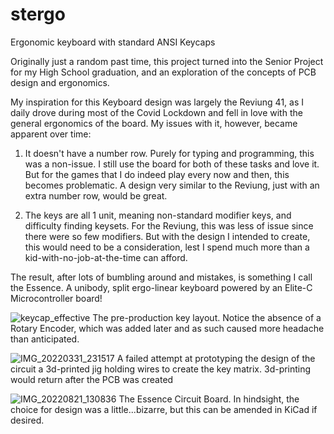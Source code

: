 # stergo
Ergonomic keyboard with standard ANSI Keycaps

Originally just a random past time, this project turned into the Senior Project for my High School graduation, and an exploration
of the concepts of PCB design and ergonomics.

My inspiration for this Keyboard design was largely the Reviung 41, as I daily drove during most of the Covid Lockdown and fell in
love with the general ergonomics of the board. My issues with it, however, became apparent over time:

1.  It doesn't have a number row. Purely for typing and programming, this was a non-issue. I still use the board for both of these
    tasks and love it. But for the games that I do indeed play every now and then, this becomes problematic. A design very similar
    to the Reviung, just with an extra number row, would be great.
   
2.  The keys are all 1 unit, meaning non-standard modifier keys, and difficulty finding keysets. For the Reviung, this was less of
    issue since there were so few modifiers. But with the design I intended to create, this would need to be a consideration, lest
    I spend much more than a kid-with-no-job-at-the-time can afford.

The result, after lots of bumbling around and mistakes, is something I call the Essence.
A unibody, split ergo-linear keyboard powered by an Elite-C Microcontroller board!


![keycap_effective](https://user-images.githubusercontent.com/76798968/199045931-c4cd2cc3-6094-4586-872d-e1540ce1e121.PNG)
The pre-production key layout. Notice the absence of a Rotary Encoder, which was added later and as such caused more headache
than anticipated.

![IMG_20220331_231517](https://user-images.githubusercontent.com/76798968/199046134-b42d9831-4791-47e3-9edb-b1864badcaa2.jpg)
A failed attempt at prototyping the design of the circuit a 3d-printed jig holding wires to create the key matrix. 3d-printing
would return after the PCB was created

![IMG_20220821_130836](https://user-images.githubusercontent.com/76798968/199046863-baadefdc-2ca3-4790-84c3-e1ec1b9e8674.jpg)
The Essence Circuit Board. In hindsight, the choice for design was a little...bizarre, but this can be amended in KiCad if desired.
